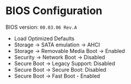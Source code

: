 # BIOS Configuration

BIOS version: `00.03.06 Rev.A`

- Load Optimized Defaults
- Storage -> SATA emulation -> AHCI
- Storage -> Removable Media Boot -> Enabled
- Security -> Network Boot -> Disabled
- Secure Boot -> Legacy Support: Disabled
- Secure Boot -> Secure Boot: Disabled
- Secure Boot -> Fast Boot - Enabled